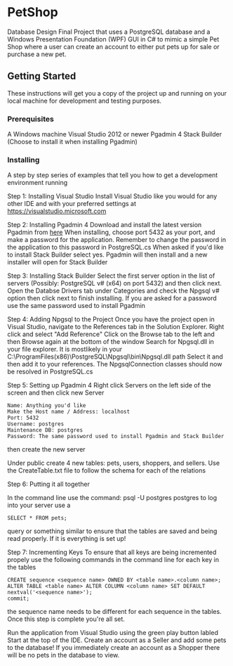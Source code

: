 # PetShop
Database Design Final Project that uses a PostgreSQL database and a Windows Presentation Foundation (WPF) GUI in C# 
to mimic a simple Pet Shop where a user can create an account to either put pets up for sale or purchase a new pet.

## Getting Started

These instructions will get you a copy of the project up and running on your local machine for development and testing purposes. 

### Prerequisites

A Windows machine
Visual Studio 2012 or newer
Pgadmin 4
Stack Builder (Choose to install it when installing Pgadmin)

### Installing

A step by step series of examples that tell you how to get a development environment running

Step 1: Installing Visual Studio
Install Visual Studio like you would for any other IDE and with your preferred settings at https://visualstudio.microsoft.com

Step 2: Installing Pgadmin 4
Download and install the latest version Pgadmin from [here](https://www.pgadmin.org)
When installing, choose port 5432 as your port, and make a password for the application. Remember to change the
password in the application to this password in PostgreSQL.cs 
When asked if you'd like to install Stack Builder select yes.
Pgadmin will then install and a new installer will open for Stack Builder

Step 3: Installing Stack Builder
Select the first server option in the list of servers (Possibly: PostgreSQL v# (x64) on port 5432) and then click next.
Open the Databse Drivers tab under Categories and check the Npgsql v# option then click next to finish installing.
If you are asked for a password use the same password used to install Pgadmin

Step 4: Adding Npgsql to the Project
Once you have the project open in Visual Studio, navigate to the References tab in the Solution Explorer. 
Right click and select "Add Reference"
Click on the Browse tab to the left and then Browse again at the bottom of the window
Search for Npgsql.dll in your file explorer. It is mostlikely in your C:\ProgramFiles(x86)\PostgreSQL\Npgsql\bin\Npgsql.dll path
Select it and then add it to your references. The NpgsqlConnection classes should now be resolved in PostgreSQL.cs

Step 5: Setting up Pgadmin 4
Right click Servers on the left side of the screen and then click new Server

```
Name: Anything you'd like
Make the Host name / Address: localhost
Port: 5432
Username: postgres
Maintenance DB: postgres
Password: The same password used to install Pgadmin and Stack Builder
```
then create the new server

Under public create 4 new tables: pets, users, shoppers, and sellers. Use the CreateTable.txt file to follow the schema for each of the relations

Step 6: Putting it all together

In the command line use the command: psql -U postgres postgres to log into your server
use a 

```
SELECT * FROM pets; 
```

query or something similar to ensure that the tables are saved and being read properly. If it is everything is set up!


Step 7: Incrementing Keys
To ensure that all keys are being incremented propely use the following commands in the command line for each key in the tables

```
CREATE sequence <sequence name> OWNED BY <table name>.<column name>;
ALTER TABLE <table name> ALTER COLUMN <column name> SET DEFAULT nextval('<sequence name>');
commit;
```
the sequence name needs to be different for each sequence in the tables.
Once this step is complete you're all set.

Run the application from Visual Studio using the green play button labled Start at the top of the IDE. Create an account as 
a Seller and add some pets to the database! If you immediately create an account as a Shopper there will be no pets in the database 
to view.
